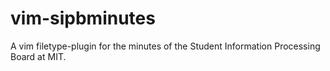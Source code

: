 # vim-sipbminutes
A vim filetype-plugin for the minutes of the Student Information Processing Board at MIT.
